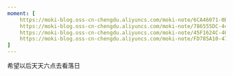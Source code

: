 ```yaml
---
moment: [
    https://moki-blog.oss-cn-chengdu.aliyuncs.com/moki-note/6CA46071-0BC5-41C0-9998-8E63F321E0AE_1_105_c.jpeg,
    https://moki-blog.oss-cn-chengdu.aliyuncs.com/moki-note/786555DC-443F-48E1-A732-75BC4EA72802_1_105_c.jpeg,
    https://moki-blog.oss-cn-chengdu.aliyuncs.com/moki-note/45F1624C-46FA-4A09-A90C-D54491EADCCE_1_105_c.jpeg,
    https://moki-blog.oss-cn-chengdu.aliyuncs.com/moki-note/FD785A10-4712-4E00-B1B9-476F505D274E_1_105_c.jpeg
]
---
```

希望以后天天六点去看落日